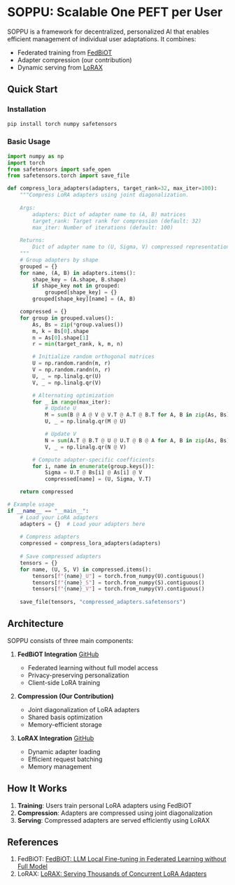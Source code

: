 
# SOPPU: Scalable One PEFT per User

SOPPU is a framework for decentralized, personalized AI that enables efficient management of individual user adaptations. It combines:
- Federated training from [FedBiOT](https://github.com/HarliWu/FedBiOT)
- Adapter compression (our contribution)
- Dynamic serving from [LoRAX](https://github.com/predibase/lorax)

## Quick Start

### Installation
```bash
pip install torch numpy safetensors
```

### Basic Usage

```python
import numpy as np
import torch
from safetensors import safe_open
from safetensors.torch import save_file

def compress_lora_adapters(adapters, target_rank=32, max_iter=100):
    """Compress LoRA adapters using joint diagonalization.
    
    Args:
        adapters: Dict of adapter name to (A, B) matrices
        target_rank: Target rank for compression (default: 32)
        max_iter: Number of iterations (default: 100)
        
    Returns:
        Dict of adapter name to (U, Sigma, V) compressed representation
    """
    # Group adapters by shape
    grouped = {}
    for name, (A, B) in adapters.items():
        shape_key = (A.shape, B.shape)
        if shape_key not in grouped:
            grouped[shape_key] = {}
        grouped[shape_key][name] = (A, B)

    compressed = {}
    for group in grouped.values():
        As, Bs = zip(*group.values())
        m, k = Bs[0].shape
        n = As[0].shape[1]
        r = min(target_rank, k, m, n)

        # Initialize random orthogonal matrices
        U = np.random.randn(m, r)
        V = np.random.randn(n, r)
        U, _ = np.linalg.qr(U)
        V, _ = np.linalg.qr(V)

        # Alternating optimization
        for _ in range(max_iter):
            # Update U
            M = sum(B @ A @ V @ V.T @ A.T @ B.T for A, B in zip(As, Bs))
            U, _ = np.linalg.qr(M @ U)

            # Update V
            N = sum(A.T @ B.T @ U @ U.T @ B @ A for A, B in zip(As, Bs))
            V, _ = np.linalg.qr(N @ V)

        # Compute adapter-specific coefficients
        for i, name in enumerate(group.keys()):
            Sigma = U.T @ Bs[i] @ As[i] @ V
            compressed[name] = (U, Sigma, V.T)

    return compressed

# Example usage
if __name__ == "__main__":
    # Load your LoRA adapters
    adapters = {}  # Load your adapters here
    
    # Compress adapters
    compressed = compress_lora_adapters(adapters)
    
    # Save compressed adapters
    tensors = {}
    for name, (U, S, V) in compressed.items():
        tensors[f"{name}_U"] = torch.from_numpy(U).contiguous()
        tensors[f"{name}_S"] = torch.from_numpy(S).contiguous()
        tensors[f"{name}_V"] = torch.from_numpy(V).contiguous()
    
    save_file(tensors, "compressed_adapters.safetensors")
```

## Architecture

SOPPU consists of three main components:

1. **FedBiOT Integration** [GitHub](https://github.com/HarliWu/FedBiOT)
   - Federated learning without full model access
   - Privacy-preserving personalization
   - Client-side LoRA training

2. **Compression (Our Contribution)**
   - Joint diagonalization of LoRA adapters
   - Shared basis optimization
   - Memory-efficient storage

3. **LoRAX Integration** [GitHub](https://github.com/predibase/lorax)
   - Dynamic adapter loading
   - Efficient request batching
   - Memory management

## How It Works

1. **Training**: Users train personal LoRA adapters using FedBiOT
2. **Compression**: Adapters are compressed using joint diagonalization
3. **Serving**: Compressed adapters are served efficiently using LoRAX

## References

1. FedBiOT: [FedBiOT: LLM Local Fine-tuning in Federated Learning without Full Model](https://github.com/HarliWu/FedBiOT)
2. LoRAX: [LoRAX: Serving Thousands of Concurrent LoRA Adapters](https://github.com/predibase/lorax)

<!-- ## Citation
```bibtex
[Will be added after publication]
```
``` -->
